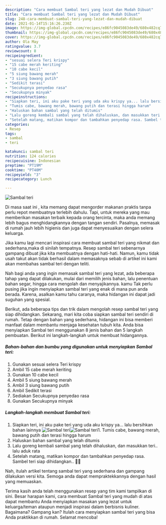 ```yaml
---
description: "Cara membuat Sambal teri yang lezat dan Mudah Dibuat"
title: "Cara membuat Sambal teri yang lezat dan Mudah Dibuat"
slug: 248-cara-membuat-sambal-teri-yang-lezat-dan-mudah-dibuat
date: 2021-01-14T15:16:26.230Z
image: https://img-global.cpcdn.com/recipes/e86fc9045083de49/680x482cq70/sambal-teri-foto-resep-utama.jpg
thumbnail: https://img-global.cpcdn.com/recipes/e86fc9045083de49/680x482cq70/sambal-teri-foto-resep-utama.jpg
cover: https://img-global.cpcdn.com/recipes/e86fc9045083de49/680x482cq70/sambal-teri-foto-resep-utama.jpg
author: Ola May
ratingvalue: 3.7
reviewcount: 8
recipeingredient:
- "sesuai selera Teri krispy"
- "15 cabe merah keriting"
- "10 cabe kecil"
- "5 siung bawang merah"
- "3 siung bawang putih"
- "Sedikit terasi"
- "Secukupnya penyedao rasa"
- "Secukupnya minyak"
recipeinstructions:
- "Siapkan teri, ini aku pake teri yang uda aku krispy ya... lalu bersihkan bahan lainnya"
- "Tumis cabe, bawang merah, bawang putih dan terasi hingga harum"
- "Haluskan bahan sambal yang telah ditumis"
- "Lalu goreng kembali sambal yang telah dihaluskan, dan masukkan teri.. lalu aduk rata"
- "Setelah matang, matikan kompor dan tambahkan penyedap rasa. Sambel teri siap dihidangkan.. 🤤🤤"
categories:
- Resep
tags:
- sambal
- teri

katakunci: sambal teri 
nutrition: 124 calories
recipecuisine: Indonesian
preptime: "PT19M"
cooktime: "PT40M"
recipeyield: "3"
recipecategory: Lunch

---
```



![Sambal teri](https://img-global.cpcdn.com/recipes/e86fc9045083de49/680x482cq70/sambal-teri-foto-resep-utama.jpg)

Di masa  saat ini , kita memang dapat mengorder makanan praktis tanpa perlu repot membuatnya terlebih dahulu. Tapi, untuk mereka yang mau memberikan masakan terbaik kepada orang tercinta, maka anda memang lebih bagus menghidangkannya dengan tangan sendiri. Pasalnya, memasak di rumah jauh lebih higienis dan juga dapat menyesuaikan dengan selera keluarga.

Jika kamu lagi mencari inspirasi cara membuat sambal teri yang nikmat dan sederhana,maka di sinilah tempatnya. Resep sambal teri  sebenarnya gampang dibuat jika kita membuatnya dengan hati-hati. Namun, kamu tidak usah takut akan tidak berhasil dalam memasaknya 
sebab di artikel ini kami akan membahas sambal teri dengan teliti.  



Nah bagi anda yang ingin memasak sambal teri yang lezat, ada beberapa tahap yang dapat dilakukan, mulai dari memilih jenis bahan, lalu penentuan bahan segar, hingga cara mengolah dan menyajikannya. kamu Tak perlu pusing jika ingin menyiapkan sambal teri yang enak di mana pun anda berada. Karena, asalkan kamu  tahu caranya, maka hidangan ini dapat jadi suguhan yang spesial.

Berikut, ada beberapa tips dan trik dalam mengolah resep sambal teri yang siap dihidangkan. Sekarang, mari kita coba siapkan sambal teri sendiri di rumah. Tetap dengan bahan yang sederhana, hidangan ini bisa memberi manfaat dalam membantu menjaga kesehatan tubuh kita. Anda bisa menyiapkan Sambal teri menggunakan 8 jenis bahan dan 5 langkah pembuatan. Berikut ini langkah-langkah untuk membuat hidangannya.

<!--inarticleads1-->

##### Bahan-bahan dan bumbu yang digunakan untuk menyiapkan Sambal teri:

1. Gunakan sesuai selera Teri krispy
1. Ambil 15 cabe merah keriting
1. Gunakan 10 cabe kecil
1. Ambil 5 siung bawang merah
1. Ambil 3 siung bawang putih
1. Ambil Sedikit terasi
1. Sediakan Secukupnya penyedao rasa
1. Gunakan Secukupnya minyak




<!--inarticleads2-->

##### Langkah-langkah membuat Sambal teri:

1. Siapkan teri, ini aku pake teri yang uda aku krispy ya... lalu bersihkan bahan lainnya
<img src="https://img-global.cpcdn.com/steps/dfc9c7e975f53a2a/160x128cq70/sambal-teri-langkah-memasak-1-foto.jpg" alt="Sambal teri"><img src="https://img-global.cpcdn.com/steps/aa282276013019c1/160x128cq70/sambal-teri-langkah-memasak-1-foto.jpg" alt="Sambal teri">1. Tumis cabe, bawang merah, bawang putih dan terasi hingga harum
1. Haluskan bahan sambal yang telah ditumis
1. Lalu goreng kembali sambal yang telah dihaluskan, dan masukkan teri.. lalu aduk rata
1. Setelah matang, matikan kompor dan tambahkan penyedap rasa. Sambel teri siap dihidangkan.. 🤤🤤




Nah, itulah artikel tentang  sambal teri  yang sederhana dan gampang dilakukan versi kita. Semoga anda dapat mempraktekkannya dengan hasil yang memuaskan. 

Terima kasih anda telah menggunakan resep yang tim kami tampilkan di sini. Besar harapan kami, cara membuat  Sambal teri yang mudah di atas dapat membantu Anda menyiapkan masakan yang lezat untuk keluarga/teman ataupun menjadi inspirasi dalam berbisnis kuliner. Bagaimana? Gampang kan? Itulah cara menyiapkan sambal teri yang bisa Anda praktikkan di rumah. Selamat mencoba!

